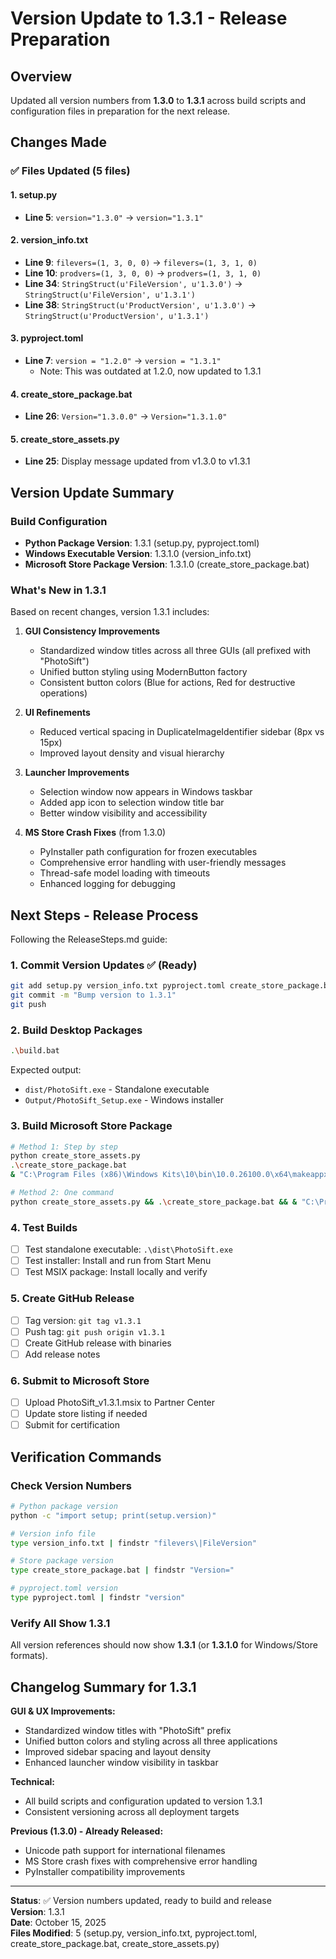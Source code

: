 # Version Update to 1.3.1 - Release Preparation

## Overview
Updated all version numbers from **1.3.0** to **1.3.1** across build scripts and configuration files in preparation for the next release.

## Changes Made

### ✅ Files Updated (5 files)

#### 1. **setup.py**
- **Line 5**: `version="1.3.0"` → `version="1.3.1"`

#### 2. **version_info.txt**
- **Line 9**: `filevers=(1, 3, 0, 0)` → `filevers=(1, 3, 1, 0)`
- **Line 10**: `prodvers=(1, 3, 0, 0)` → `prodvers=(1, 3, 1, 0)`
- **Line 34**: `StringStruct(u'FileVersion', u'1.3.0')` → `StringStruct(u'FileVersion', u'1.3.1')`
- **Line 38**: `StringStruct(u'ProductVersion', u'1.3.0')` → `StringStruct(u'ProductVersion', u'1.3.1')`

#### 3. **pyproject.toml**
- **Line 7**: `version = "1.2.0"` → `version = "1.3.1"`
  - Note: This was outdated at 1.2.0, now updated to 1.3.1

#### 4. **create_store_package.bat**
- **Line 26**: `Version="1.3.0.0"` → `Version="1.3.1.0"`

#### 5. **create_store_assets.py**
- **Line 25**: Display message updated from v1.3.0 to v1.3.1

## Version Update Summary

### Build Configuration
- **Python Package Version**: 1.3.1 (setup.py, pyproject.toml)
- **Windows Executable Version**: 1.3.1.0 (version_info.txt)
- **Microsoft Store Package Version**: 1.3.1.0 (create_store_package.bat)

### What's New in 1.3.1

Based on recent changes, version 1.3.1 includes:

1. **GUI Consistency Improvements**
   - Standardized window titles across all three GUIs (all prefixed with "PhotoSift")
   - Unified button styling using ModernButton factory
   - Consistent button colors (Blue for actions, Red for destructive operations)

2. **UI Refinements**
   - Reduced vertical spacing in DuplicateImageIdentifier sidebar (8px vs 15px)
   - Improved layout density and visual hierarchy

3. **Launcher Improvements**
   - Selection window now appears in Windows taskbar
   - Added app icon to selection window title bar
   - Better window visibility and accessibility

4. **MS Store Crash Fixes** (from 1.3.0)
   - PyInstaller path configuration for frozen executables
   - Comprehensive error handling with user-friendly messages
   - Thread-safe model loading with timeouts
   - Enhanced logging for debugging

## Next Steps - Release Process

Following the ReleaseSteps.md guide:

### 1. Commit Version Updates ✅ (Ready)
```bash
git add setup.py version_info.txt pyproject.toml create_store_package.bat create_store_assets.py
git commit -m "Bump version to 1.3.1"
git push
```

### 2. Build Desktop Packages
```bash
.\build.bat
```
Expected output:
- `dist/PhotoSift.exe` - Standalone executable
- `Output/PhotoSift_Setup.exe` - Windows installer

### 3. Build Microsoft Store Package
```bash
# Method 1: Step by step
python create_store_assets.py
.\create_store_package.bat
& "C:\Program Files (x86)\Windows Kits\10\bin\10.0.26100.0\x64\makeappx.exe" pack /d store_package /p PhotoSift_v1.3.1.msix

# Method 2: One command
python create_store_assets.py && .\create_store_package.bat && & "C:\Program Files (x86)\Windows Kits\10\bin\10.0.26100.0\x64\makeappx.exe" pack /d store_package /p PhotoSift_v1.3.1.msix
```

### 4. Test Builds
- [ ] Test standalone executable: `.\dist\PhotoSift.exe`
- [ ] Test installer: Install and run from Start Menu
- [ ] Test MSIX package: Install locally and verify

### 5. Create GitHub Release
- [ ] Tag version: `git tag v1.3.1`
- [ ] Push tag: `git push origin v1.3.1`
- [ ] Create GitHub release with binaries
- [ ] Add release notes

### 6. Submit to Microsoft Store
- [ ] Upload PhotoSift_v1.3.1.msix to Partner Center
- [ ] Update store listing if needed
- [ ] Submit for certification

## Verification Commands

### Check Version Numbers
```bash
# Python package version
python -c "import setup; print(setup.version)"

# Version info file
type version_info.txt | findstr "filevers\|FileVersion"

# Store package version
type create_store_package.bat | findstr "Version="

# pyproject.toml version
type pyproject.toml | findstr "version"
```

### Verify All Show 1.3.1
All version references should now show **1.3.1** (or **1.3.1.0** for Windows/Store formats).

## Changelog Summary for 1.3.1

**GUI & UX Improvements:**
- Standardized window titles with "PhotoSift" prefix
- Unified button colors and styling across all three applications
- Improved sidebar spacing and layout density
- Enhanced launcher window visibility in taskbar

**Technical:**
- All build scripts and configuration updated to version 1.3.1
- Consistent versioning across all deployment targets

**Previous (1.3.0) - Already Released:**
- Unicode path support for international filenames
- MS Store crash fixes with comprehensive error handling
- PyInstaller compatibility improvements

---

**Status**: ✅ Version numbers updated, ready to build and release  
**Version**: 1.3.1  
**Date**: October 15, 2025  
**Files Modified**: 5 (setup.py, version_info.txt, pyproject.toml, create_store_package.bat, create_store_assets.py)
